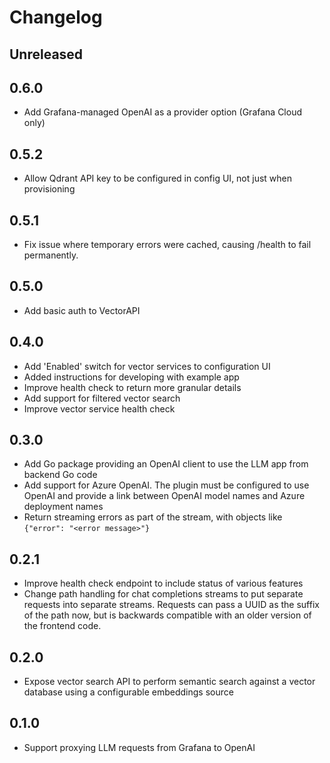 # Changelog

## Unreleased

## 0.6.0

* Add Grafana-managed OpenAI as a provider option (Grafana Cloud only)

## 0.5.2

* Allow Qdrant API key to be configured in config UI, not just when provisioning

## 0.5.1

* Fix issue where temporary errors were cached, causing /health to fail permanently.

## 0.5.0

* Add basic auth to VectorAPI 

## 0.4.0

* Add 'Enabled' switch for vector services to configuration UI
* Added instructions for developing with example app
* Improve health check to return more granular details
* Add support for filtered vector search
* Improve vector service health check

## 0.3.0

* Add Go package providing an OpenAI client to use the LLM app from backend Go code
* Add support for Azure OpenAI. The plugin must be configured to use OpenAI and provide a link between OpenAI model names and Azure deployment names
* Return streaming errors as part of the stream, with objects like `{"error": "<error message>"}`

## 0.2.1

* Improve health check endpoint to include status of various features
* Change path handling for chat completions streams to put separate requests into separate streams. Requests can pass a UUID as the suffix of the path now, but is backwards compatible with an older version of the frontend code.

## 0.2.0

* Expose vector search API to perform semantic search against a vector database using a configurable embeddings source

## 0.1.0

* Support proxying LLM requests from Grafana to OpenAI
